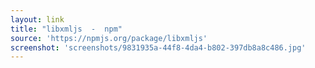 ```yaml
---
layout: link
title: "libxmljs  -  npm"
source: 'https://npmjs.org/package/libxmljs'
screenshot: 'screenshots/9831935a-44f8-4da4-b802-397db8a8c486.jpg'
---
```


